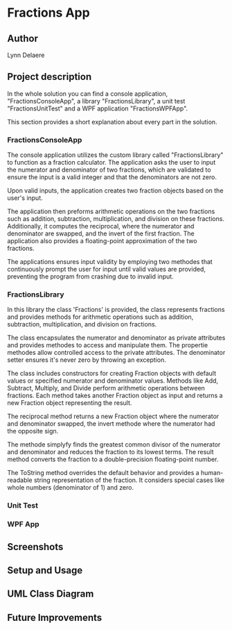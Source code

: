 # Fractions App

## Author

Lynn Delaere

## Project description

In the whole solution you can find a console application, "FractionsConsoleApp", a library "FractionsLibrary", a unit test "FractionsUnitTest" and a WPF application "FractionsWPFApp".

This section provides a short explanation about every part in the solution.

### FractionsConsoleApp

The console application utilizes the custom library called "FractionsLibrary" to function as a fraction calculator. The application asks the user to input the numerator and denominator of two fractions, which are validated to ensure the input is a valid integer and that the denominators are not zero.

Upon valid inputs, the application creates two fraction objects based on the user's input.

The application then preforms arithmetic operations on the two fractions such as addition, subtraction, multiplication, and division on these fractions. Additionally, it computes the reciprocal, where the numerator and denominator are swapped, and the invert of the first fraction. The application also provides a floating-point approximation of the two fractions.

The applications ensures input validity by employing two methodes that continuously prompt the user for input until valid values are provided, preventing the program from crashing due to invalid input.

### FractionsLibrary

In this library the class 'Fractions' is provided, the class represents fractions and provides methods for arithmetic operations such as addition, subtraction, multiplication, and division on fractions.

The class encapsulates the numerator and denominator as private attributes and provides methodes to access and manipulate them.
The propertie methodes allow controlled access to the private attributes. The denominator setter ensures it's never zero by throwing an exception.

The class includes constructors for creating Fraction objects with default values or specified numerator and denominator values.
Methods like Add, Subtract, Multiply, and Divide perform arithmetic operations between fractions. Each method takes another Fraction object as input and returns a new Fraction object representing the result.

The reciprocal method returns a new Fraction object where the numerator and denominator swapped, the invert methode where the numerator had the opposite sign.

The methode simplyfy finds the greatest common divisor of the numerator and denominator and reduces the fraction to its lowest terms. The result method converts the fraction to a double-precision floating-point number.

The ToString method overrides the default behavior and provides a human-readable string representation of the fraction. It considers special cases like whole numbers (denominator of 1) and zero.

### Unit Test

### WPF App



## Screenshots

## Setup and Usage

## UML Class Diagram

## Future Improvements
